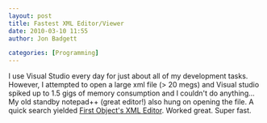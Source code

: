 ```yaml
---
layout: post
title: Fastest XML Editor/Viewer
date: 2010-03-10 11:55
author: Jon Badgett

categories: [Programming]
---
```

I use Visual Studio every day for just about all of my development tasks. However, I attempted to open a large xml file (> 20 megs) and Visual studio spiked up to 1.5 gigs of memory consumption and I couldn't do anything... My old standby notepad++ (great editor!) also hung on opening the file. A quick search yielded <a href="http://www.firstobject.com/dn_editor.htm">First Object's XML Editor</a>. Worked great. Super fast.
